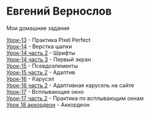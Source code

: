 

# Евгений Вернослов
Мои домашние задания

[Урок-13](https://evgeniy2003.github.io/lesson_13/) - Практика Pixel Perfect  
[Урок-14](https://evgeniy2003.github.io/lesson-14/) - Верстка шапки  
[Урок-14 часть 2](https://evgeniy2003.github.io/lesson-14-2/) - Шрифты  
[Урок-14 часть 3](https://evgeniy2003.github.io/lesson-14-3/) - Первый экран  
[Урок-15](https://evgeniy2003.github.io/lesson-15/) - Псевдоэлементы  
[Урок-15 часть 2](https://evgeniy2003.github.io/lesson-14-4/) - Адаптив  
[Урок-16](https://evgeniy2003.github.io/lesson-16/) - Карусэл  
[Урок-16 часть 2](https://evgeniy2003.github.io/lesson-16-2/) - Адаптивная карусель на сайте  
[Урок-17](https://evgeniy2003.github.io/lesson-17/) - Всплывающее окно  
[Урок-17 часть 2](https://evgeniy2003.github.io/lesson-17-2/) - Практика по всплывающим окнам   
[Урок 18 аккордеон](https://evgeniy2003.github.io/lesson-18/) - Аккордеон
